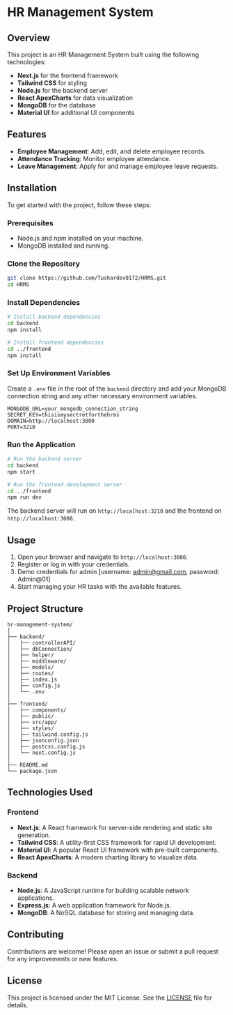 # HR Management System

## Overview

This project is an HR Management System built using the following technologies:
- **Next.js** for the frontend framework
- **Tailwind CSS** for styling
- **Node.js** for the backend server
- **React ApexCharts** for data visualization
- **MongoDB** for the database
- **Material UI** for additional UI components

## Features

- **Employee Management**: Add, edit, and delete employee records.
- **Attendance Tracking**: Monitor employee attendance.
- **Leave Management**: Apply for and manage employee leave requests.

## Installation

To get started with the project, follow these steps:

### Prerequisites

- Node.js and npm installed on your machine.
- MongoDB installed and running.

### Clone the Repository

```bash
git clone https://github.com/Tushardev0172/HRMS.git
cd HRMS
```

### Install Dependencies

```bash
# Install backend dependencies
cd backend
npm install

# Install frontend dependencies
cd ../frontend
npm install
```

### Set Up Environment Variables

Create a `.env` file in the root of the `backend` directory and add your MongoDB connection string and any other necessary environment variables.

```env
MONGODB_URL=your_mongodb_connection_string
SECRET_KEY=thisismysectretforthehrms
DOMAIN=http://localhost:3000
PORT=3210
```

### Run the Application

```bash
# Run the backend server
cd backend
npm start

# Run the frontend development server
cd ../frontend
npm run dev
```

The backend server will run on `http://localhost:3210` and the frontend on `http://localhost:3000`.

## Usage

1. Open your browser and navigate to `http://localhost:3000`.
2. Register or log in with your credentials.
3. Demo credentials for admin [username: admin@gmail.com, password: Admin@01]
4. Start managing your HR tasks with the available features.

## Project Structure

```plaintext
hr-management-system/
│
├── backend/
│   ├── controllerAPI/
│   ├── dbConnection/
│   ├── helper/
│   ├── middleware/
│   ├── models/
│   ├── routes/
│   ├── index.js
│   ├── config.js
│   └── .env
│
├── frontend/
│   ├── components/
│   ├── public/
│   ├── src/app/
│   ├── styles/
│   ├── tailwind.config.js
│   ├── jsonconfig.json
│   ├── postcss.config.js
│   └── next.config.js
│
├── README.md
└── package.json
```

## Technologies Used

### Frontend

- **Next.js**: A React framework for server-side rendering and static site generation.
- **Tailwind CSS**: A utility-first CSS framework for rapid UI development.
- **Material UI**: A popular React UI framework with pre-built components.
- **React ApexCharts**: A modern charting library to visualize data.

### Backend

- **Node.js**: A JavaScript runtime for building scalable network applications.
- **Express.js**: A web application framework for Node.js.
- **MongoDB**: A NoSQL database for storing and managing data.

## Contributing

Contributions are welcome! Please open an issue or submit a pull request for any improvements or new features.

## License

This project is licensed under the MIT License. See the [LICENSE](LICENSE) file for details.
